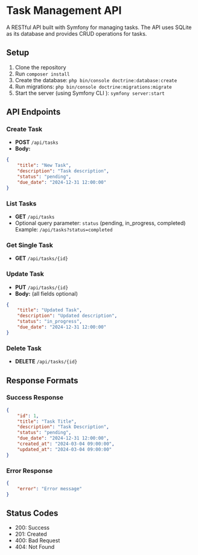 # Task Management API

A RESTful API built with Symfony for managing tasks. The API uses SQLite as its database and provides CRUD operations for tasks.

## Setup

1. Clone the repository
2. Run `composer install`
3. Create the database: `php bin/console doctrine:database:create`
4. Run migrations: `php bin/console doctrine:migrations:migrate`
5. Start the server (using Symfony CLI ): `symfony server:start`

## API Endpoints

### Create Task
- **POST** `/api/tasks`
- **Body:**
```json
{
    "title": "New Task",
    "description": "Task description",
    "status": "pending",
    "due_date": "2024-12-31 12:00:00"
}
```

### List Tasks
- **GET** `/api/tasks`
- Optional query parameter: `status` (pending, in_progress, completed)
  Example: `/api/tasks?status=completed`

### Get Single Task
- **GET** `/api/tasks/{id}`

### Update Task
- **PUT** `/api/tasks/{id}`
- **Body:** (all fields optional)
```json
{
    "title": "Updated Task",
    "description": "Updated description",
    "status": "in_progress",
    "due_date": "2024-12-31 12:00:00"
}
```

### Delete Task
- **DELETE** `/api/tasks/{id}`

## Response Formats

### Success Response
```json
{
    "id": 1,
    "title": "Task Title",
    "description": "Task Description",
    "status": "pending",
    "due_date": "2024-12-31 12:00:00",
    "created_at": "2024-03-04 09:00:00",
    "updated_at": "2024-03-04 09:00:00"
}
```

### Error Response
```json
{
    "error": "Error message"
}
```

## Status Codes
- 200: Success
- 201: Created
- 400: Bad Request
- 404: Not Found
